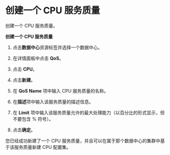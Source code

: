 # 创建一个 CPU 服务质量

创建一个 CPU 服务质量。

**创建一个 CPU 服务质量**

1. 点击**数据中心**资源标签并选择一个数据中心。

2. 在详情面板中点击 **QoS**。 

3. 点击 **CPU**。

4. 点击**新建**。

5. 在 **QoS Name** 项中输入 CPU 服务质量的名称。

6. 在**描述**项中输入该服务质量的描述信息。

7. 在 **Limit** 项中输入该服务质量允许的最大处理能力（以百分比的形式显示，但不要包含 % 符号）。

8. 点击**确定**。

您已经成功新建了一个 CPU 服务质量，并且可以在属于那个数据中心的集群中基于该服务质量新建 CPU 配置集。
